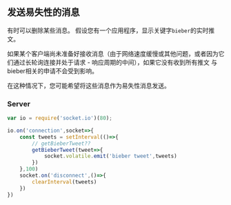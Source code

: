 ## 发送易失性的消息

有时可以删除某些消息。 假设您有一个应用程序，显示关键字`bieber`的实时推文。

如果某个客户端尚未准备好接收消息（由于网络速度缓慢或其他问题，或者因为它们通过长轮询连接并处于请求 - 响应周期的中间），如果它没有收到所有推文 与bieber相关的申请不会受到影响。

在这种情况下，您可能希望将这些消息作为易失性消息发送。


### Server

```js
var io = require('socket.io')(80);

io.on('connection',socket=>{
    const tweets = setInterval(()=>{
        // getBieberTweet??
        getBieberTweet(tweet=>{
            socket.volatile.emit('bieber tweet',tweets)
        })
    },100)
    socket.on('disconnect',()=>{
        clearInterval(tweets)
    })
})
```